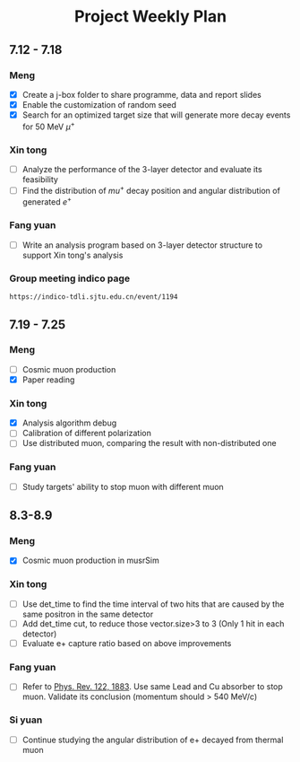 # <center>Project Weekly Plan</center>

## 7.12 - 7.18
### Meng
- [x] Create a j-box folder to share programme, data and report slides
- [x] Enable the customization of random seed
- [x] Search for an optimized target size that will generate more decay events for 50 MeV $\mu^+$
### Xin tong
- [ ] Analyze the performance of the 3-layer detector and evaluate its feasibility
- [ ] Find the distribution of $mu^+$ decay position and angular distribution of generated $e^+$
### Fang yuan
- [ ] Write an analysis program based on 3-layer detector structure to support Xin tong's analysis
### Group meeting indico page
    https://indico-tdli.sjtu.edu.cn/event/1194

## 7.19 - 7.25
### Meng
- [ ] Cosmic muon production
- [x] Paper reading

### Xin tong
- [x] Analysis algorithm debug
- [ ] Calibration of different polarization
- [ ] Use distributed muon, comparing the result with non-distributed one

### Fang yuan
- [ ] Study targets' ability to stop muon with different muon

## 8.3-8.9
### Meng
- [x] Cosmic muon production in musrSim

### Xin tong
- [ ] Use det_time to find the time interval of two hits that are caused by the same positron in the same detector
- [ ] Add det_time cut, to reduce those vector.size>3 to 3 (Only 1 hit in each detector)
- [ ] Evaluate e+ capture ratio based on above improvements

### Fang yuan
- [ ] Refer to [Phys. Rev. 122, 1883](https://journals.aps.org/pr/abstract/10.1103/PhysRev.122.1883). Use same Lead and Cu absorber to stop muon. Validate its conclusion (momentum should > 540 MeV/c)

### Si yuan
- [ ] Continue studying the angular distribution of e+ decayed from thermal muon
